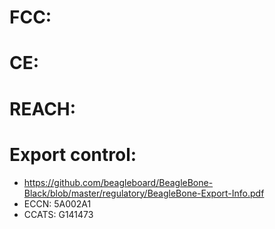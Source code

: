 # FCC: 
# CE:
# REACH: 
# Export control:
 * https://github.com/beagleboard/BeagleBone-Black/blob/master/regulatory/BeagleBone-Export-Info.pdf
 * ECCN: 5A002A1
 * CCATS: G141473

